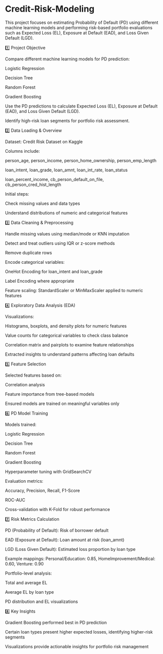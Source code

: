 # Credit-Risk-Modeling

This project focuses on estimating Probability of Default (PD) using different machine learning models and performing risk-based portfolio evaluations such as Expected Loss (EL), Exposure at Default (EAD), and Loss Given Default (LGD).


1️⃣ Project Objective

Compare different machine learning models for PD prediction:

Logistic Regression

Decision Tree

Random Forest

Gradient Boosting

Use the PD predictions to calculate Expected Loss (EL), Exposure at Default (EAD), and Loss Given Default (LGD).

Identify high-risk loan segments for portfolio risk assessment.

2️⃣ Data Loading & Overview

Dataset: Credit Risk Dataset on Kaggle

Columns include:

person_age, person_income, person_home_ownership, person_emp_length

loan_intent, loan_grade, loan_amnt, loan_int_rate, loan_status

loan_percent_income, cb_person_default_on_file, cb_person_cred_hist_length

Initial steps:

Check missing values and data types

Understand distributions of numeric and categorical features

3️⃣ Data Cleaning & Preprocessing

Handle missing values using median/mode or KNN imputation

Detect and treat outliers using IQR or z-score methods

Remove duplicate rows

Encode categorical variables:

OneHot Encoding for loan_intent and loan_grade

Label Encoding where appropriate

Feature scaling: StandardScaler or MinMaxScaler applied to numeric features

4️⃣ Exploratory Data Analysis (EDA)

Visualizations:

Histograms, boxplots, and density plots for numeric features

Value counts for categorical variables to check class balance

Correlation matrix and pairplots to examine feature relationships

Extracted insights to understand patterns affecting loan defaults

5️⃣ Feature Selection

Selected features based on:

Correlation analysis

Feature importance from tree-based models

Ensured models are trained on meaningful variables only

6️⃣ PD Model Training

Models trained:

Logistic Regression

Decision Tree

Random Forest

Gradient Boosting

Hyperparameter tuning with GridSearchCV

Evaluation metrics:

Accuracy, Precision, Recall, F1-Score

ROC-AUC

Cross-validation with K-Fold for robust performance

7️⃣ Risk Metrics Calculation

PD (Probability of Default): Risk of borrower default

EAD (Exposure at Default): Loan amount at risk (loan_amnt)

LGD (Loss Given Default): Estimated loss proportion by loan type

Example mappings: Personal/Education: 0.85, HomeImprovement/Medical: 0.60, Venture: 0.90

Portfolio-level analysis:

Total and average EL

Average EL by loan type

PD distribution and EL visualizations

8️⃣ Key Insights

Gradient Boosting performed best in PD prediction

Certain loan types present higher expected losses, identifying higher-risk segments

Visualizations provide actionable insights for portfolio risk management
